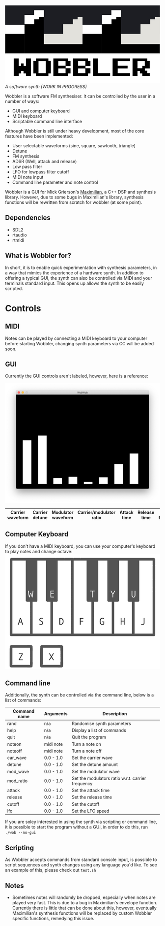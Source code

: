 ![](wobbler.png)
*A software synth (WORK IN PROGRESS)*

Wobbler is a software FM synthesiser. It can be controlled by the user in a number of ways:
* GUI and computer keyboard
* MIDI keyboard
* Scriptable command line interface

Although Wobbler is still under heavy development, most of the core features have been implemented: 
* User selectable waveforms (sine, square, sawtooth, triangle)
* Detune
* FM synthesis
* ADSR (Well, attack and release)
* Low pass filter
* LFO for lowpass filter cutoff
* MIDI note input
* Command line parameter and note control

Wobbler is a GUI for Mick Grierson's [Maximilian](https://github.com/micknoise/Maximilian), a C++ DSP and synthesis library. However, due to some bugs in Maximilian's library, synthesis functions will be rewritten from scratch for wobbler (at some point).

## Dependencies 
* SDL2
* rtaudio
* rtmidi 

## What is Wobbler for?
In short, it is to enable quick experimentation with synthesis parameters, in a way that mimics the experience of a hardware synth. In addition to offering a typical GUI, the synth can also be controlled via MIDI and your terminals standard input. This opens up allows the synth to be easily scripted.

# Controls

## MIDI
Notes can be played by connecting a MIDI keyboard to your computer before starting Wobbler, changing synth parameters via CC will be added soon.

## GUI
Currently the GUI controls aren't labeled, however, here is a reference:

![](screenshot.png)

| Carrier waveform | Carrier detune | Modulator waveform | Carrier/modulator ratio | Attack time | Release time | Cutoff frequency | LFO rate |
|------------------|----------------|--------------------|-------------------------|-------------|--------------|------------------|----------|


## Computer Keyboard
If you don't have a MIDI keyboard, you can use your computer's keyboard to play notes and change octave:
![](keyboard.png)

## Command line
Additionally, the synth can be controlled via the command line, below is a list of commands:

| Command name | Arguments | Description                                       |
|--------------|-----------|---------------------------------------------------|
| rand         | n/a       | Randomise synth parameters                        |
| help         | n/a       | Display a list of commands                        |
| quit         | n/a       | Quit the program                                  |
| noteon       | midi note | Turn a note on                                    |
| noteoff      | midi note | Turn a note off                                   |
| car_wave     | 0.0 - 1.0 | Set the carrier wave                              |
| detune       | 0.0 - 1.0 | Set the detune amount                             |
| mod_wave     | 0.0 - 1.0 | Set the modulator wave                            |
| mod_ratio    | 0.0 - 1.0 | Set the modulators ratio w.r.t. carrier frequency |
| attack       | 0.0 - 1.0 | Set the attack time                               |
| release      | 0.0 - 1.0 | Set the release time                              |
| cutoff       | 0.0 - 1.0 | Set the cutoff                                    |
| lfo          | 0.0 - 1.0 | Set the LFO speed                                 |

If you are soley interested in using the synth via scripting or command line, it is possible to start the program without a GUI, in order to do this, run `./wob --no-gui`

## Scripting
As Wobbler accepts commands from standard console input, is possible to script sequences and synth changes using any language you'd like. To see an example of this, please check out `test.sh`

## Notes
* Sometimes notes will randomly be dropped, especially when notes are played very fast. This is due to a bug in Maximilian's envelope function. Currently there is little that can be done about this, however, eventually Maximilian's synthesis functions will be replaced by custom Wobbler specific functions, remedying this issue.
